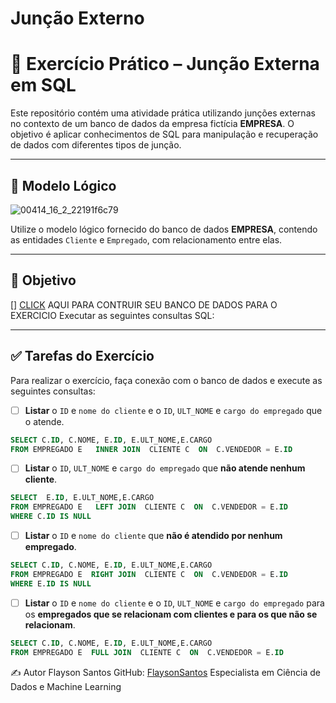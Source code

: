 # Junção Externo

# 🧠 Exercício Prático – Junção Externa em SQL

Este repositório contém uma atividade prática utilizando junções externas no contexto de um banco de dados da empresa fictícia **EMPRESA**. O objetivo é aplicar conhecimentos de SQL para manipulação e recuperação de dados com diferentes tipos de junção.

---

## 📘 Modelo Lógico
![00414_16_2_22191f6c79](https://github.com/user-attachments/assets/6971acb6-5b54-4d8b-8488-cf6ca931a91b)

Utilize o modelo lógico fornecido do banco de dados **EMPRESA**, contendo as entidades `Cliente` e `Empregado`, com relacionamento entre elas.


---

## 🚀 Objetivo
[] [CLICK](https://github.com/FlaysonSantos/SQL-Database-Specialist/blob/main/TREINAMENTO/Consultas%20envolvendo%20jun%C3%A7%C3%B5es%20interior%20e%20exterior/dados/museu.sql) AQUI PARA CONTRUIR SEU BANCO DE DADOS PARA O EXERCICIO 
Executar as seguintes consultas SQL:

---

## ✅ Tarefas do Exercício

Para realizar o exercício, faça conexão com o banco de dados e execute as seguintes consultas:

- [ ] **Listar** o `ID` e `nome do cliente` e o `ID`, `ULT_NOME` e `cargo do empregado` que o atende.

```sql
SELECT C.ID, C.NOME, E.ID, E.ULT_NOME,E.CARGO 
FROM EMPREGADO E   INNER JOIN  CLIENTE C  ON  C.VENDEDOR = E.ID
```

- [ ] **Listar** o `ID`, `ULT_NOME` e `cargo do empregado` que **não atende nenhum cliente**.

```sql
SELECT  E.ID, E.ULT_NOME,E.CARGO 
FROM EMPREGADO E   LEFT JOIN  CLIENTE C  ON  C.VENDEDOR = E.ID
WHERE C.ID IS NULL
```

- [ ] **Listar** o `ID` e `nome do cliente` que **não é atendido por nenhum empregado**.

```sql
SELECT C.ID, C.NOME, E.ID, E.ULT_NOME,E.CARGO 
FROM EMPREGADO E  RIGHT JOIN  CLIENTE C  ON  C.VENDEDOR = E.ID
WHERE E.ID IS NULL


```

- [ ] **Listar** o `ID` e `nome do cliente` e o `ID`, `ULT_NOME` e `cargo do empregado` para os **empregados que se relacionam com clientes e para os que não se relacionam**.

```sql
SELECT C.ID, C.NOME, E.ID, E.ULT_NOME,E.CARGO 
FROM EMPREGADO E  FULL JOIN  CLIENTE C  ON  C.VENDEDOR = E.ID

```


✍️ Autor
Flayson Santos
GitHub: [FlaysonSantos](https://github.com/FlaysonSantos/)
Especialista em Ciência de Dados e Machine Learning
